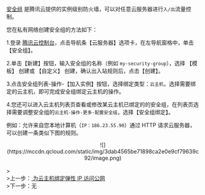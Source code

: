 <a href="https://cloud.tencent.com/doc/product/213/500" target="_blank">安全组</a> 是腾讯云提供的实例级别防火墙，可以对任意云服务器进行```入/出```流量控制。

您在私有网络创建安全组的方法如下：

1.登录 <a href="https://console.cloud.tencent.com/" target="_blank">腾讯云控制台</a>，点击导航条【云服务器】选项卡，在左导航窗格中，单击【安全组】。

2.单击【新建】按钮，输入安全组的名称（例如 ```my-security-group```），选择 【模板】 创建或 【自定义】 创建，确认出入站规则后，点击【创建】。

3.点击安全组列表-操作-【加入实例】按钮，选择绑定类型：```云主机```，选择需要绑定的云主机，即可完成安全组绑定云主机的操作。 

4.您还可以进入云主机列表页查看或修改某云主机已绑定的的安全组，在列表页选择需要调整安全组的```云主机-操作-更多-配置安全组```，选择【安全组绑定】。

例如：允许来自您本地计算机（```IP：186.23.55.90```）通过 HTTP 请求云服务器，可以创建一条类似下图的规则。
<div style="text-align:center">
![](https://mccdn.qcloud.com/static/img/3dab4565be71898ca2e0e9cf79639c92/image.png)

</div>
<br>
><footer>
>上一步：<a href="https://cloud.tencent.com/document/product/215/8118" target="_blank"> 为云主机绑定弹性 IP 访问公网</a><br>
>下一步：无</small>
</footer>
